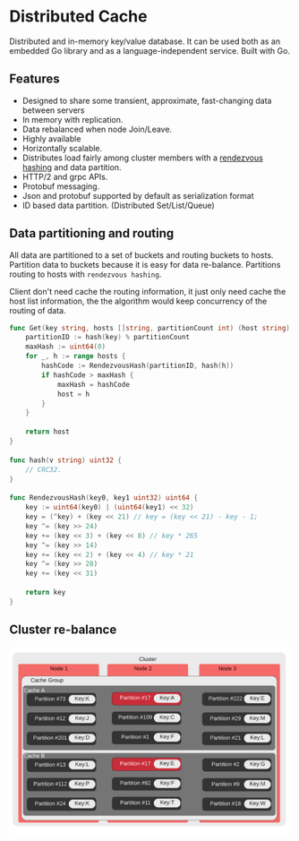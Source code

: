# Distributed Cache

Distributed and in-memory key/value database. It can be used both as an embedded Go library and as a language-independent service. Built with Go.

## Features

* Designed to share some transient, approximate, fast-changing data between servers
* In memory with replication.
* Data rebalanced when node Join/Leave.
* Highly available
* Horizontally scalable.
* Distributes load fairly among cluster members with a [rendezvous hashing](https://en.wikipedia.org/wiki/Rendezvous_hashing) and data partition.
* HTTP/2 and grpc APIs.
* Protobuf messaging.
* Json and protobuf supported by default as serialization format
* ID based data partition. (Distributed Set/List/Queue)

## Data partitioning and routing

All data are partitioned to a set of buckets and routing buckets to hosts. Partition data to buckets because it is easy for data re-balance. Partitions routing to hosts with `rendezvous hashing`.

Client don't need cache the routing information, it just only need cache the host list information, the the algorithm would keep concurrency of the routing of data.

```go
func Get(key string, hosts []string, partitionCount int) (host string) {
    partitionID := hash(key) % partitionCount
    maxHash := uint64(0)
    for _, h := range hosts {
        hashCode := RendezvousHash(partitionID, hash(h))
        if hashCode > maxHash {
            maxHash = hashCode
            host = h
        }
    }

    return host
}

func hash(v string) uint32 {
    // CRC32.
}

func RendezvousHash(key0, key1 uint32) uint64 {
    key := uint64(key0) | (uint64(key1) << 32)
    key = (^key) + (key << 21) // key = (key << 21) - key - 1;
    key ^= (key >> 24)
    key += (key << 3) + (key << 8) // key * 265
    key ^= (key >> 14)
    key += (key << 2) + (key << 4) // key * 21
    key ^= (key >> 28)
    key += (key << 31)

    return key
}

```

## Cluster re-balance


![Figure 2](images/cluster_and_partition.png)
